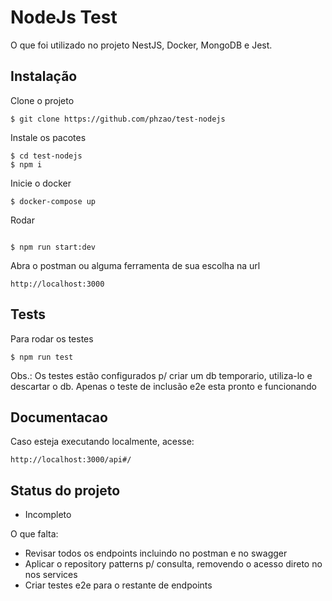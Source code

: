 # NodeJs Test 

O que foi utilizado no projeto NestJS, Docker, MongoDB e Jest.

## Instalação

Clone o projeto
```
$ git clone https://github.com/phzao/test-nodejs
```

Instale os pacotes
```
$ cd test-nodejs
$ npm i
```

Inicie o docker
```
$ docker-compose up 
```

Rodar
```

$ npm run start:dev 
```
Abra o postman ou alguma ferramenta de sua escolha na url

```
http://localhost:3000
```

## Tests

Para rodar os testes
```
$ npm run test 
```
Obs.: Os testes estão configurados p/ criar um db temporario, utiliza-lo e descartar o db.
Apenas o teste de inclusão e2e esta pronto e funcionando
## Documentacao

Caso esteja executando localmente, acesse:
```
http://localhost:3000/api#/
```

## Status do projeto

- Incompleto

O que falta:

  - Revisar todos os endpoints incluindo no postman e no swagger
  - Aplicar o repository patterns p/ consulta, removendo o acesso direto no nos services
  - Criar testes e2e para o restante de endpoints
